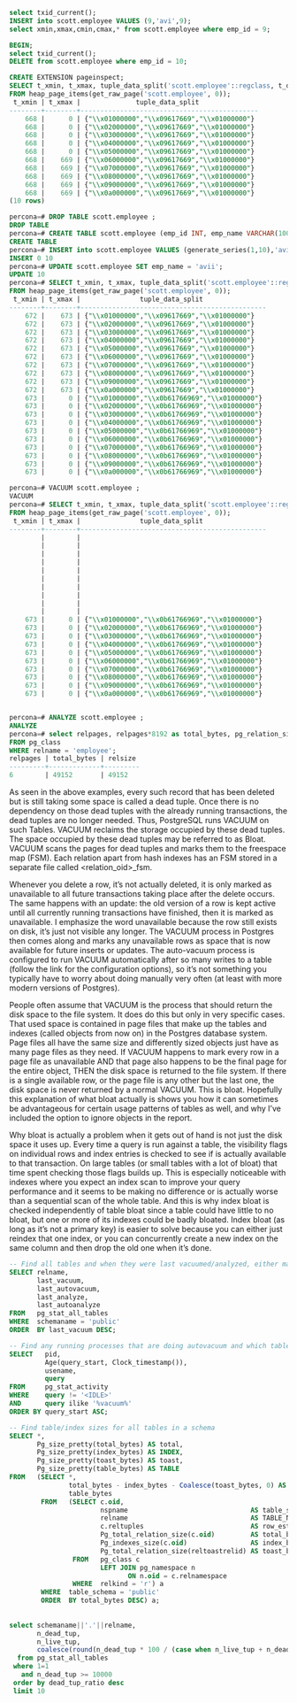 ```sql
select txid_current();
INSERT into scott.employee VALUES (9,'avi',9);
select xmin,xmax,cmin,cmax,* from scott.employee where emp_id = 9;

BEGIN;
select txid_current();
DELETE from scott.employee where emp_id = 10;

CREATE EXTENSION pageinspect;
SELECT t_xmin, t_xmax, tuple_data_split('scott.employee'::regclass, t_data, t_infomask, t_infomask2, t_bits) 
FROM heap_page_items(get_raw_page('scott.employee', 0));
 t_xmin | t_xmax |              tuple_data_split               
--------+--------+---------------------------------------------
    668 |      0 | {"\\x01000000","\\x09617669","\\x01000000"}
    668 |      0 | {"\\x02000000","\\x09617669","\\x01000000"}
    668 |      0 | {"\\x03000000","\\x09617669","\\x01000000"}
    668 |      0 | {"\\x04000000","\\x09617669","\\x01000000"}
    668 |      0 | {"\\x05000000","\\x09617669","\\x01000000"}
    668 |    669 | {"\\x06000000","\\x09617669","\\x01000000"}
    668 |    669 | {"\\x07000000","\\x09617669","\\x01000000"}
    668 |    669 | {"\\x08000000","\\x09617669","\\x01000000"}
    668 |    669 | {"\\x09000000","\\x09617669","\\x01000000"}
    668 |    669 | {"\\x0a000000","\\x09617669","\\x01000000"}
(10 rows)

percona=# DROP TABLE scott.employee ;
DROP TABLE
percona=# CREATE TABLE scott.employee (emp_id INT, emp_name VARCHAR(100), dept_id INT);
CREATE TABLE
percona=# INSERT into scott.employee VALUES (generate_series(1,10),'avi',1);
INSERT 0 10
percona=# UPDATE scott.employee SET emp_name = 'avii';
UPDATE 10
percona=# SELECT t_xmin, t_xmax, tuple_data_split('scott.employee'::regclass, t_data, t_infomask, t_infomask2, t_bits) 
FROM heap_page_items(get_raw_page('scott.employee', 0));
 t_xmin | t_xmax |               tuple_data_split                
--------+--------+-----------------------------------------------
    672 |    673 | {"\\x01000000","\\x09617669","\\x01000000"}
    672 |    673 | {"\\x02000000","\\x09617669","\\x01000000"}
    672 |    673 | {"\\x03000000","\\x09617669","\\x01000000"}
    672 |    673 | {"\\x04000000","\\x09617669","\\x01000000"}
    672 |    673 | {"\\x05000000","\\x09617669","\\x01000000"}
    672 |    673 | {"\\x06000000","\\x09617669","\\x01000000"}
    672 |    673 | {"\\x07000000","\\x09617669","\\x01000000"}
    672 |    673 | {"\\x08000000","\\x09617669","\\x01000000"}
    672 |    673 | {"\\x09000000","\\x09617669","\\x01000000"}
    672 |    673 | {"\\x0a000000","\\x09617669","\\x01000000"}
    673 |      0 | {"\\x01000000","\\x0b61766969","\\x01000000"}
    673 |      0 | {"\\x02000000","\\x0b61766969","\\x01000000"}
    673 |      0 | {"\\x03000000","\\x0b61766969","\\x01000000"}
    673 |      0 | {"\\x04000000","\\x0b61766969","\\x01000000"}
    673 |      0 | {"\\x05000000","\\x0b61766969","\\x01000000"}
    673 |      0 | {"\\x06000000","\\x0b61766969","\\x01000000"}
    673 |      0 | {"\\x07000000","\\x0b61766969","\\x01000000"}
    673 |      0 | {"\\x08000000","\\x0b61766969","\\x01000000"}
    673 |      0 | {"\\x09000000","\\x0b61766969","\\x01000000"}
    673 |      0 | {"\\x0a000000","\\x0b61766969","\\x01000000"}

percona=# VACUUM scott.employee ;
VACUUM
percona=# SELECT t_xmin, t_xmax, tuple_data_split('scott.employee'::regclass, t_data, t_infomask, t_infomask2, t_bits) 
FROM heap_page_items(get_raw_page('scott.employee', 0));
 t_xmin | t_xmax |               tuple_data_split                
--------+--------+-----------------------------------------------
        |        | 
        |        | 
        |        | 
        |        | 
        |        | 
        |        | 
        |        | 
        |        | 
        |        | 
        |        | 
    673 |      0 | {"\\x01000000","\\x0b61766969","\\x01000000"}
    673 |      0 | {"\\x02000000","\\x0b61766969","\\x01000000"}
    673 |      0 | {"\\x03000000","\\x0b61766969","\\x01000000"}
    673 |      0 | {"\\x04000000","\\x0b61766969","\\x01000000"}
    673 |      0 | {"\\x05000000","\\x0b61766969","\\x01000000"}
    673 |      0 | {"\\x06000000","\\x0b61766969","\\x01000000"}
    673 |      0 | {"\\x07000000","\\x0b61766969","\\x01000000"}
    673 |      0 | {"\\x08000000","\\x0b61766969","\\x01000000"}
    673 |      0 | {"\\x09000000","\\x0b61766969","\\x01000000"}
    673 |      0 | {"\\x0a000000","\\x0b61766969","\\x01000000"}


percona=# ANALYZE scott.employee ;
ANALYZE
percona=# select relpages, relpages*8192 as total_bytes, pg_relation_size('scott.employee') as relsize 
FROM pg_class 
WHERE relname = 'employee';
relpages | total_bytes | relsize 
---------+-------------+---------
6        | 49152       | 49152

```

As seen in the above examples, every such record that has been deleted but is still taking some space is called a dead tuple. Once there is no dependency on those dead tuples with the already running transactions, the dead tuples are no longer needed. Thus, PostgreSQL runs VACUUM on such Tables. VACUUM reclaims the storage occupied by these dead tuples. The space occupied by these dead tuples may be referred to as Bloat. VACUUM scans the pages for dead tuples and marks them to the freespace map (FSM). Each relation apart from hash indexes has an FSM stored in a separate file called <relation_oid>_fsm.

Whenever you delete a row, it’s not actually deleted, it is only marked as unavailable to all future transactions taking place after the delete occurs. The same happens with an update: the old version of a row is kept active until all currently running transactions have finished, then it is marked as unavailable. I emphasize the word unavailable because the row still exists on disk, it’s just not visible any longer. The VACUUM process in Postgres then comes along and marks any unavailable rows as space that is now available for future inserts or updates. The auto-vacuum process is configured to run VACUUM automatically after so many writes to a table (follow the link for the configuration options), so it’s not something you typically have to worry about doing manually very often (at least with more modern versions of Postgres).

People often assume that VACUUM is the process that should return the disk space to the file system. It does do this but only in very specific cases. That used space is contained in page files that make up the tables and indexes (called objects from now on) in the Postgres database system. Page files all have the same size and differently sized objects just have as many page files as they need. If VACUUM happens to mark every row in a page file as unavailable AND that page also happens to be the final page for the entire object, THEN the disk space is returned to the file system. If there is a single available row, or the page file is any other but the last one, the disk space is never returned by a normal VACUUM. This is bloat. Hopefully this explanation of what bloat actually is shows you how it can sometimes be advantageous for certain usage patterns of tables as well, and why I’ve included the option to ignore objects in the report.

Why bloat is actually a problem when it gets out of hand is not just the disk space it uses up. Every time a query is run against a table, the visibility flags on individual rows and index entries is checked to see if is actually available to that transaction. On large tables (or small tables with a lot of bloat) that time spent checking those flags builds up. This is especially noticeable with indexes where you expect an index scan to improve your query performance and it seems to be making no difference or is actually worse than a sequential scan of the whole table. And this is why index bloat is checked independently of table bloat since a table could have little to no bloat, but one or more of its indexes could be badly bloated. Index bloat (as long as it’s not a primary key) is easier to solve because you can either just reindex that one index, or you can concurrently create a new index on the same column and then drop the old one when it’s done.


```sql
-- Find all tables and when they were last vacuumed/analyzed, either manually or automatically
SELECT relname, 
       last_vacuum, 
       last_autovacuum, 
       last_analyze, 
       last_autoanalyze 
FROM   pg_stat_all_tables 
WHERE  schemaname = 'public' 
ORDER  BY last_vacuum DESC;

-- Find any running processes that are doing autovacuum and which tables they're working on
SELECT   pid, 
         Age(query_start, Clock_timestamp()), 
         usename, 
         query 
FROM     pg_stat_activity 
WHERE    query != '<IDLE>' 
AND      query ilike '%vacuum%' 
ORDER BY query_start ASC;

-- Find table/index sizes for all tables in a schema
SELECT *, 
       Pg_size_pretty(total_bytes) AS total, 
       Pg_size_pretty(index_bytes) AS INDEX, 
       Pg_size_pretty(toast_bytes) AS toast, 
       Pg_size_pretty(table_bytes) AS TABLE 
FROM   (SELECT *, 
               total_bytes - index_bytes - Coalesce(toast_bytes, 0) AS 
               table_bytes 
        FROM   (SELECT c.oid, 
                       nspname                               AS table_schema, 
                       relname                               AS TABLE_NAME, 
                       c.reltuples                           AS row_estimate, 
                       Pg_total_relation_size(c.oid)         AS total_bytes, 
                       Pg_indexes_size(c.oid)                AS index_bytes, 
                       Pg_total_relation_size(reltoastrelid) AS toast_bytes 
                FROM   pg_class c 
                       LEFT JOIN pg_namespace n 
                              ON n.oid = c.relnamespace 
                WHERE  relkind = 'r') a 
        WHERE  table_schema = 'public' 
        ORDER  BY total_bytes DESC) a; 
        
        
select schemaname||'.'||relname,
	   n_dead_tup,
	   n_live_tup,
	   coalesce(round(n_dead_tup * 100 / (case when n_live_tup + n_dead_tup = 0 then null else n_live_tup + n_dead_tup end ),2),0.00) as dead_tup_ratio
  from pg_stat_all_tables
 where 1=1
   and n_dead_tup >= 10000
 order by dead_tup_ratio desc
 limit 10
```
